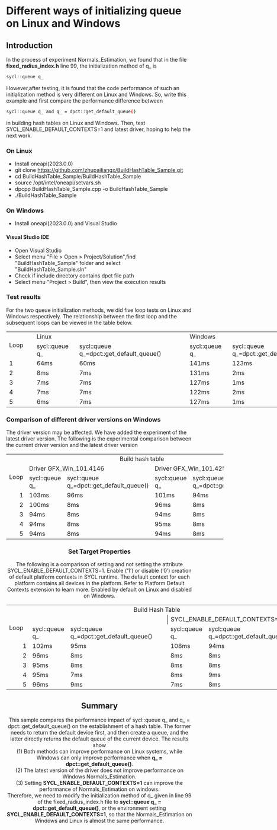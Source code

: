 # Different ways of initializing queue on Linux and Windows
## Introduction
In the process of experiment Normals_Estimation, we found that in the file **fixed_radius_index.h** line 99, the initialization method of q_ is 
```bash
sycl::queue q_ 
```
However,after testing, it is found that the code performance of such an initialization method is very different on Linux and Windows.
So, write this example and first compare the performance difference between 
```bash
sycl::queue q_ and q_ = dpct::get_default_queue()
```
in building hash tables on Linux and Windows. Then, test SYCL_ENABLE_DEFAULT_CONTEXTS=1 and latest driver, hoping to help the next work.

### On Linux
* Install oneapi(2023.0.0)
* git clone https://github.com/zhupailiangx/BuildHashTable_Sample.git
* cd BuildHashTable_Sample/BuildHashTable_Sample
* source /opt/intel/oneapi/setvars.sh
* dpcpp BuildHashTable_Sample.cpp -o BuildHashTable_Sample
* ./BuildHashTable_Sample

### On Windows
* Install oneapi(2023.0.0) and  Visual Studio
#### Visual Studio IDE
* Open Visual Studio
* Select menu "File > Open > Project/Solution",find "BuildHashTable_Sample" folder and select "BuildHashTable_Sample.sln"
* Check if include directory contains dpct file path
* Select menu "Project > Build", then view the execution results

### Test results
For the two queue initialization methods, we did five loop tests on Linux and Windows respectively. The relationship between the first loop and the subsequent loops can be viewed in the table below.

<table border=0 cellpadding=0 cellspacing=0 width=902 style='border-collapse:
 collapse;table-layout:fixed;width:676pt'>
 <col width=64 style='width:48pt'>
 <col width=115 style='mso-width-source:userset;mso-width-alt:4205;width:86pt'>
 <col width=304 style='mso-width-source:userset;mso-width-alt:11117;width:228pt'>
 <col width=115 style='mso-width-source:userset;mso-width-alt:4205;width:86pt'>
 <col width=304 style='mso-width-source:userset;mso-width-alt:11117;width:228pt'>
 <tr height=20 style='height:15.0pt'>
  <td rowspan=2 height=40 class=xl65 width=64 style='height:30.0pt;width:48pt'>Loop</td>
  <td colspan=2 class=xl66 width=419 style='border-left:none;width:314pt'>Linux</td>
  <td colspan=2 class=xl66 width=419 style='border-left:none;width:314pt'>Windows</td>
 </tr>
 <tr height=20 style='height:15.0pt'>
  <td height=20 class=xl67 style='height:15.0pt;border-top:none;border-left:
  none'>sycl::queue q_</td>
  <td class=xl67 style='border-top:none;border-left:none'>sycl::queue
  q_=dpct::get_default_queue()</td>
  <td class=xl67 style='border-top:none;border-left:none'>sycl::queue q_</td>
  <td class=xl67 style='border-top:none;border-left:none'>sycl::queue
  q_=dpct::get_default_queue()</td>
 </tr>
 <tr height=20 style='height:15.0pt'>
  <td height=20 class=xl65 style='height:15.0pt;border-top:none'>1</td>
  <td class=xl66 style='border-top:none;border-left:none'>64ms</td>
  <td class=xl66 style='border-top:none;border-left:none'>60ms</td>
  <td class=xl66 style='border-top:none;border-left:none'>141ms</td>
  <td class=xl66 style='border-top:none;border-left:none'>123ms</td>
 </tr>
 <tr height=20 style='height:15.0pt'>
  <td height=20 class=xl65 style='height:15.0pt;border-top:none'>2</td>
  <td class=xl66 style='border-top:none;border-left:none'>8ms</td>
  <td class=xl66 style='border-top:none;border-left:none'>7ms</td>
  <td class=xl66 style='border-top:none;border-left:none'>131ms</td>
  <td class=xl66 style='border-top:none;border-left:none'>2ms</td>
 </tr>
 <tr height=20 style='height:15.0pt'>
  <td height=20 class=xl65 style='height:15.0pt;border-top:none'>3</td>
  <td class=xl66 style='border-top:none;border-left:none'>7ms</td>
  <td class=xl66 style='border-top:none;border-left:none'>7ms</td>
  <td class=xl66 style='border-top:none;border-left:none'>127ms</td>
  <td class=xl66 style='border-top:none;border-left:none'>1ms</td>
 </tr>
 <tr height=20 style='height:15.0pt'>
  <td height=20 class=xl65 style='height:15.0pt;border-top:none'>4</td>
  <td class=xl66 style='border-top:none;border-left:none'>7ms</td>
  <td class=xl66 style='border-top:none;border-left:none'>7ms</td>
  <td class=xl66 style='border-top:none;border-left:none'>122ms</td>
  <td class=xl66 style='border-top:none;border-left:none'>2ms</td>
 </tr>
 <tr height=20 style='height:15.0pt'>
  <td height=20 class=xl65 style='height:15.0pt;border-top:none'>5</td>
  <td class=xl66 style='border-top:none;border-left:none'>6ms</td>
  <td class=xl66 style='border-top:none;border-left:none'>7ms</td>
  <td class=xl66 style='border-top:none;border-left:none'>127ms</td>
  <td class=xl66 style='border-top:none;border-left:none'>1ms</td>
 </tr>
 <![if supportMisalignedColumns]>
 <tr height=0 style='display:none'>
  <td width=64 style='width:48pt'></td>
  <td width=115 style='width:86pt'></td>
  <td width=304 style='width:228pt'></td>
  <td width=115 style='width:86pt'></td>
  <td width=304 style='width:228pt'></td>
 </tr>
 <![endif]>
</table>

### Comparison of different driver versions on Windows
The driver version may be affected. We have added the experiment of the latest driver version. The following is the experimental comparison between the current driver version and the latest driver version
<div style="text-align: center;">
<table border=0  cellpadding=0 cellspacing=0 width=586 style='border-collapse:
 collapse;table-layout:fixed;width:440pt'>
 <col width=64 span=2 style='width:48pt'>
 <col width=197 style='mso-width-source:userset;mso-width-alt:7204;width:148pt'>
 <col width=64 style='width:48pt'>
 <col width=197 style='mso-width-source:userset;mso-width-alt:7204;width:148pt'>
 <tr height=20 style='height:15.0pt'>
  <td colspan=5 height=20 class=xl66 width=586 align="center" style='height:15.0pt;width:440pt;margin:0 auto'>Build
  hash table</td>
 </tr>
 <tr height=20 style='height:15.0pt'>
  <td rowspan=2 height=40 class=xl65 style='height:30.0pt;border-top:none'>Loop</td>
  <td colspan=2 class=xl66 style='border-left:none'>Driver GFX_Win_101.4146</td>
  <td colspan=2 class=xl66 style='border-left:none'>Driver GFX_Win_101.4255</td>
 </tr>
 <tr height=20 style='height:15.0pt'>
  <td height=20 class=xl67 style='height:15.0pt;border-top:none;border-left:
  none'>sycl::queue q_</td>
  <td class=xl67 style='border-top:none;border-left:none'>sycl::queue q_=dpct::get_default_queue()</td>
  <td class=xl67 style='border-top:none;border-left:none'>sycl::queue q_</td>
  <td class=xl67 style='border-top:none;border-left:none'>sycl::queue q_=dpct::get_default_queue()</td>
 </tr>
 <tr height=20 style='height:15.0pt'>
  <td height=20 class=xl67 align=right style='height:15.0pt;border-top:none'>1</td>
  <td class=xl67 style='border-top:none;border-left:none'>103ms</td>
  <td class=xl67 style='border-top:none;border-left:none'>96ms</td>
  <td class=xl67 style='border-top:none;border-left:none'>101ms</td>
  <td class=xl67 style='border-top:none;border-left:none'>94ms</td>
 </tr>
 <tr height=20 style='height:15.0pt'>
  <td height=20 class=xl67 align=right style='height:15.0pt;border-top:none'>2</td>
  <td class=xl67 style='border-top:none;border-left:none'>100ms</td>
  <td class=xl67 style='border-top:none;border-left:none'>8ms</td>
  <td class=xl67 style='border-top:none;border-left:none'>96ms</td>
  <td class=xl67 style='border-top:none;border-left:none'>8ms</td>
 </tr>
 <tr height=20 style='height:15.0pt'>
  <td height=20 class=xl67 align=right style='height:15.0pt;border-top:none'>3</td>
  <td class=xl67 style='border-top:none;border-left:none'>94ms</td>
  <td class=xl67 style='border-top:none;border-left:none'>8ms</td>
  <td class=xl67 style='border-top:none;border-left:none'>94ms</td>
  <td class=xl67 style='border-top:none;border-left:none'>8ms</td>
 </tr>
 <tr height=20 style='height:15.0pt'>
  <td height=20 class=xl67 align=right style='height:15.0pt;border-top:none'>4</td>
  <td class=xl67 style='border-top:none;border-left:none'>94ms</td>
  <td class=xl67 style='border-top:none;border-left:none'>8ms</td>
  <td class=xl67 style='border-top:none;border-left:none'>95ms</td>
  <td class=xl67 style='border-top:none;border-left:none'>8ms</td>
 </tr>
 <tr height=20 style='height:15.0pt'>
  <td height=20 class=xl67 align=right style='height:15.0pt;border-top:none'>5</td>
  <td class=xl67 style='border-top:none;border-left:none'>94ms</td>
  <td class=xl67 style='border-top:none;border-left:none'>8ms</td>
  <td class=xl67 style='border-top:none;border-left:none'>94ms</td>
  <td class=xl67 style='border-top:none;border-left:none'>8ms</td>
 </tr>
 <![if supportMisalignedColumns]>
 <tr height=0 style='display:none'>
  <td width=64 style='width:48pt'></td>
  <td width=64 style='width:48pt'></td>
  <td width=197 style='width:148pt'></td>
  <td width=64 style='width:48pt'></td>
  <td width=197 style='width:148pt'></td>
 </tr>
 <![endif]>
</table>

</body>


### Set Target Properties

The following is a comparison of setting and not setting the attribute SYCL_ENABLE_DEFAULT_CONTEXTS=1.
Enable (‘1’) or disable (‘0’) creation of default platform contexts in SYCL runtime. The default context for each platform contains all devices in the platform. Refer to Platform Default Contexts extension to learn more. Enabled by default on Linux and disabled on Windows.

<table border=0 cellpadding=0 cellspacing=0 width=813 style='border-collapse:
 collapse;table-layout:fixed;width:611pt'>
 <col width=64 style='width:48pt'>
 <col width=97 style='mso-width-source:userset;mso-width-alt:3547;width:73pt'>
 <col width=274 style='mso-width-source:userset;mso-width-alt:10020;width:206pt'>
 <col width=97 style='mso-width-source:userset;mso-width-alt:3547;width:73pt'>
 <col width=281 style='mso-width-source:userset;mso-width-alt:10276;width:211pt'>
 <tr height=20 style='height:15.0pt'>
  <td colspan=5 height=20 class=xl66 width=813 align="center" style='height:15.0pt;width:611pt'>Build
  Hash Table</td>
 </tr>
 <tr height=20 style='height:15.0pt'>
  <td rowspan=2 height=40 class=xl66 style='height:30.0pt;border-top:none'>Loop</td>
  <td colspan=2 class=xl67 style='border-right:.5pt solid black;border-left:
  none'> </td>
  <td colspan=2 class=xl66 style='border-left:none'>SYCL_ENABLE_DEFAULT_CONTEXTS=1</td>
 </tr>
 <tr height=20 style='height:15.0pt'>
  <td height=20 class=xl65 style='height:15.0pt;border-top:none;border-left:
  none'>sycl::queue q_</td>
  <td class=xl65 style='border-top:none;border-left:none'>sycl::queue
  q_=dpct::get_default_queue()</td>
  <td class=xl65 style='border-top:none;border-left:none'>sycl::queue q_</td>
  <td class=xl65 style='border-top:none;border-left:none'>sycl::queue
  q_=dpct::get_default_queue()</td>
 </tr>
 <tr height=20 style='height:15.0pt'>
  <td height=20 class=xl65 align=right style='height:15.0pt;border-top:none'>1</td>
  <td class=xl65 style='border-top:none;border-left:none'>102ms</td>
  <td class=xl65 style='border-top:none;border-left:none'>95ms</td>
  <td class=xl65 style='border-top:none;border-left:none'>108ms</td>
  <td class=xl65 style='border-top:none;border-left:none'>94ms</td>
 </tr>
 <tr height=20 style='height:15.0pt'>
  <td height=20 class=xl65 align=right style='height:15.0pt;border-top:none'>2</td>
  <td class=xl65 style='border-top:none;border-left:none'>96ms</td>
  <td class=xl65 style='border-top:none;border-left:none'>8ms</td>
  <td class=xl65 style='border-top:none;border-left:none'>8ms</td>
  <td class=xl65 style='border-top:none;border-left:none'>8ms</td>
 </tr>
 <tr height=20 style='height:15.0pt'>
  <td height=20 class=xl65 align=right style='height:15.0pt;border-top:none'>3</td>
  <td class=xl65 style='border-top:none;border-left:none'>95ms</td>
  <td class=xl65 style='border-top:none;border-left:none'>8ms</td>
  <td class=xl65 style='border-top:none;border-left:none'>8ms</td>
  <td class=xl65 style='border-top:none;border-left:none'>8ms</td>
 </tr>
 <tr height=20 style='height:15.0pt'>
  <td height=20 class=xl65 align=right style='height:15.0pt;border-top:none'>4</td>
  <td class=xl65 style='border-top:none;border-left:none'>95ms</td>
  <td class=xl65 style='border-top:none;border-left:none'>7ms</td>
  <td class=xl65 style='border-top:none;border-left:none'>8ms</td>
  <td class=xl65 style='border-top:none;border-left:none'>9ms</td>
 </tr>
 <tr height=20 style='height:15.0pt'>
  <td height=20 class=xl65 align=right style='height:15.0pt;border-top:none'>5</td>
  <td class=xl65 style='border-top:none;border-left:none'>96ms</td>
  <td class=xl65 style='border-top:none;border-left:none'>9ms</td>
  <td class=xl65 style='border-top:none;border-left:none'>7ms</td>
  <td class=xl65 style='border-top:none;border-left:none'>8ms</td>
 </tr>
 <![if supportMisalignedColumns]>
 <tr height=0 style='display:none'>
  <td width=64 style='width:48pt'></td>
  <td width=97 style='width:73pt'></td>
  <td width=274 style='width:206pt'></td>
  <td width=97 style='width:73pt'></td>
  <td width=281 style='width:211pt'></td>
 </tr>
 <![endif]>
</table>


## Summary
 This sample compares the performance impact of sycl::queue q_ and q_ = dpct::get_default_queue() on the establishment of a hash table. The former needs to return the default device first, and then create a queue, and the latter directly returns the default queue of the current device. The results show <br />
(1)  Both methods can improve performance on Linux systems, while Windows can only improve performance when **q_ = dpct::get_default_queue()**. <br />
(2) The latest version of the driver does not improve performance on Windows Normals_Estimation.<br />
(3) Setting **SYCL_ENABLE_DEFAULT_CONTEXTS=1** can improve the performance of Normals_Estimation on windows.<br />
Therefore, we need to modify the initialization method of q_ given in line 99 of the fixed_radius_index.h file to **sycl::queue q_ = dpct::get_default_queue()**, or the environment setting **SYCL_ENABLE_DEFAULT_CONTEXTS=1**, so that the Normals_Estimation on Windows and Linux is almost the same performance.


